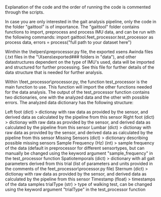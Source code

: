 Explanation of the code and the order of running the code is commented through the scripts.

In case you are only interested in the gait analysis pipeline, only the code in the folder "gaittool" is of importance.
The "gaittool" folder contains functions to import, preprocess and process IMU data, and can be run with the following commands:
import gaittool.feet_processor.test_processor as process
data, errors = process("full path to your dataset here")

Winthin the \helpers\preprocessor.py file, the exported xsens Awinda files (.txt files in the "\Xsens\exported### folders in "data"), and other datastructures dependent on the type of IMU's used, data will be imported and structured for further processing.
See this file for further details of the data structure that is needed for further analysis.

Within \feet_processor\processor.py, the function test_processor is the main function to use. This function will import the other functions needed for the data analysis.
The output of the test_processor function contains two dictionaries, one with the analyzed data and the other with possible errors. The analyzed data dictionary has the following structure:

Left foot (dict) > dictionay with raw data as provided by the sensor, and derived data as calculated by the pipeline from this sensor
Right foot (dict) > dictionay with raw data as provided by the sensor, and derived data as calculated by the pipeline from this sensor
Lumbar (dict) > dictionay with raw data as provided by the sensor, and derived data as calculated by the pipeline from this sensor
Missing Sensors (dict) > dictionary describing possible missing sensors
Sample Frequency (Hz) (int) > sample frequency of the data (default in preprocessor for different sensortypes, but can manually be changed using the keyword argument "sample_frequency" in the test_processor function
Spatiotemporals (dict) > dictionary with all gait parameters derived from this trial (list of parameters and units provided in the comments of the feet_processor\processor.py file)
Sternum (dict) > dictionay with raw data as provided by the sensor, and derived data as calculated by the pipeline from this sensor
Timestamp (float) > timestamps of the data samples
trialType (str) > type of walking test, can be changed using the keyword argument "trialType" in the test_processor function
